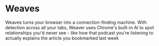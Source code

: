 # Weaves
Weaves turns your browser into a connection-finding machine. With detection across all your tabs, Weaver uses Chrome's built-in AI to spot relationships you'd never see - like how that podcast you're listening to actually explains the article you bookmarked last week
